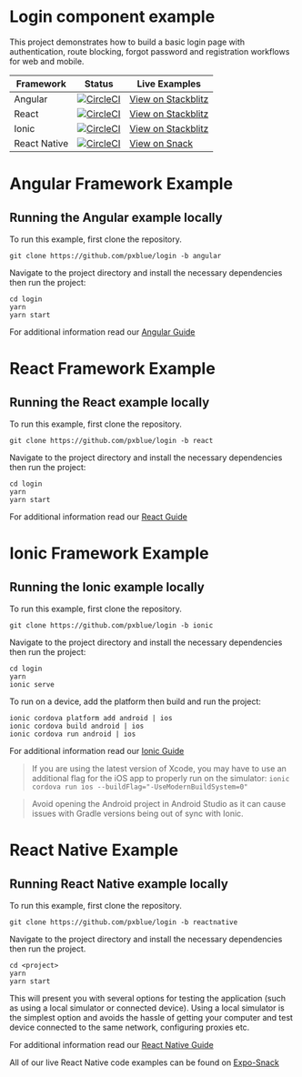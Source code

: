 # Login component example
This project demonstrates how to build a basic login page with authentication, route blocking, forgot password and registration workflows for web and mobile.

| Framework           | Status       | Live Examples  |
| ---------------- |--------------|------------------|
| Angular | [![CircleCI](https://circleci.com/gh/pxblue/login/tree/angular.svg?style=shield)](https://circleci.com/gh/pxblue/login/tree/angular) | [View on Stackblitz](https://stackblitz.com/edit/pxblue-login-angular)
| React | [![CircleCI](https://circleci.com/gh/pxblue/login/tree/react.svg?style=shield)](https://circleci.com/gh/pxblue/login/tree/react) | [View on Stackblitz](https://stackblitz.com/edit/pxblue-login-react)
| Ionic | [![CircleCI](https://circleci.com/gh/pxblue/login/tree/ionic.svg?style=shield)](https://circleci.com/gh/pxblue/login/tree/ionic) | [View on Stackblitz](https://stackblitz.com/@px-blue)
| React Native | [![CircleCI](https://circleci.com/gh/pxblue/login/tree/reactnative.svg?style=shield)](https://circleci.com/gh/pxblue/login/tree/reactnative) | [View on Snack](https://snack.expo.io/@px-blue/empty-states-reactnative)

# Angular Framework Example
## Running the Angular example locally
To run this example, first clone the repository.
```
git clone https://github.com/pxblue/login -b angular
```
Navigate to the project directory and install the necessary dependencies then run the project:

```
cd login
yarn
yarn start
```

For additional information read our [Angular Guide](https://pxblue.github.io/development/frameworks-web/angular)

# React Framework Example
## Running the React example locally
To run this example, first clone the repository.
```
git clone https://github.com/pxblue/login -b react
```
Navigate to the project directory and install the necessary dependencies then run the project:

```
cd login
yarn
yarn start
```

For additional information read our [React Guide](https://pxblue.github.io/development/frameworks-web/react)

# Ionic Framework Example
## Running the Ionic example locally
To run this example, first clone the repository.
```
git clone https://github.com/pxblue/login -b ionic
```

Navigate to the project directory and install the necessary dependencies then run the project:

```
cd login
yarn
ionic serve
```
To run on a device, add the platform then build and run the project:
```
ionic cordova platform add android | ios
ionic cordova build android | ios
ionic cordova run android | ios
```
For additional information read our [Ionic Guide](https://pxblue.github.io/development/frameworks-mobile/ionic)

> If you are using the latest version of Xcode, you may have to use an additional flag for the iOS app to properly run on the simulator: ```ionic cordova run ios --buildFlag="-UseModernBuildSystem=0"```

> Avoid opening the Android project in Android Studio as it can cause issues with Gradle versions being out of sync with Ionic.

# React Native Example
## Running React Native example locally
To run this example, first clone the repository.

```
git clone https://github.com/pxblue/login -b reactnative
```

Navigate to the project directory and install the necessary dependencies then run the project.

```
cd <project>
yarn
yarn start
```

This will present you with several options for testing the application (such as using a local simulator or connected device). Using a local simulator is the simplest option and avoids the hassle of getting your computer and test device connected to the same network, configuring proxies etc.

For additional information read our [React Native Guide](https://pxblue.github.io/development/frameworks-mobile/react-native)

All of our live React Native code examples can be found on [Expo-Snack](https://expo.io/snacks/@px-blue)